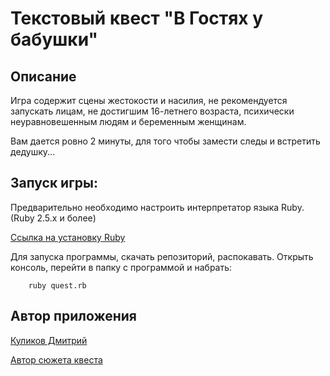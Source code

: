 
# Текстовый квест "В Гостях у бабушки"


## Описание

Игра содержит сцены жестокости и насилия, 
не рекомендуется запускать лицам, не достигшим 16-летнего возраста, 
психически неуравновешенным людям и беременным женщинам.

Вам дается ровно 2 минуты, для того чтобы замести следы и встретить дедушку...

## Запуск игры:

Предварительно необходимо настроить интерпретатор языка Ruby. (Ruby 2.5.x и более)

[Ссылка на установку Ruby](https://www.ruby-lang.org/ru/documentation/installation/)

Для запуска программы, скачать репозиторий, распокавать. Открыть консоль, перейти в папку с программой и набрать:

        ruby quest.rb

## Автор приложения
[Куликов Дмитрий](https://github.com/Dimaon)

[Автор сюжета квеста](http://apero.ru/%D0%A3%D1%87%D0%B0%D1%81%D1%82%D0%BD%D0%B8%D0%BA%D0%B8/%D0%A8%D0%BC%D0%B5%D0%BB%D1%8C)


